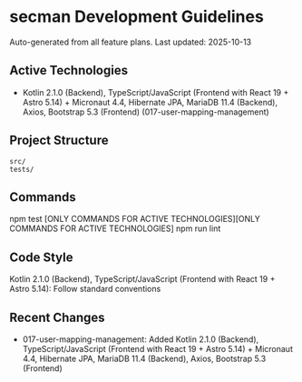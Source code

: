 # secman Development Guidelines

Auto-generated from all feature plans. Last updated: 2025-10-13

## Active Technologies
- Kotlin 2.1.0 (Backend), TypeScript/JavaScript (Frontend with React 19 + Astro 5.14) + Micronaut 4.4, Hibernate JPA, MariaDB 11.4 (Backend), Axios, Bootstrap 5.3 (Frontend) (017-user-mapping-management)

## Project Structure
```
src/
tests/
```

## Commands
npm test [ONLY COMMANDS FOR ACTIVE TECHNOLOGIES][ONLY COMMANDS FOR ACTIVE TECHNOLOGIES] npm run lint

## Code Style
Kotlin 2.1.0 (Backend), TypeScript/JavaScript (Frontend with React 19 + Astro 5.14): Follow standard conventions

## Recent Changes
- 017-user-mapping-management: Added Kotlin 2.1.0 (Backend), TypeScript/JavaScript (Frontend with React 19 + Astro 5.14) + Micronaut 4.4, Hibernate JPA, MariaDB 11.4 (Backend), Axios, Bootstrap 5.3 (Frontend)

<!-- MANUAL ADDITIONS START -->
<!-- MANUAL ADDITIONS END -->